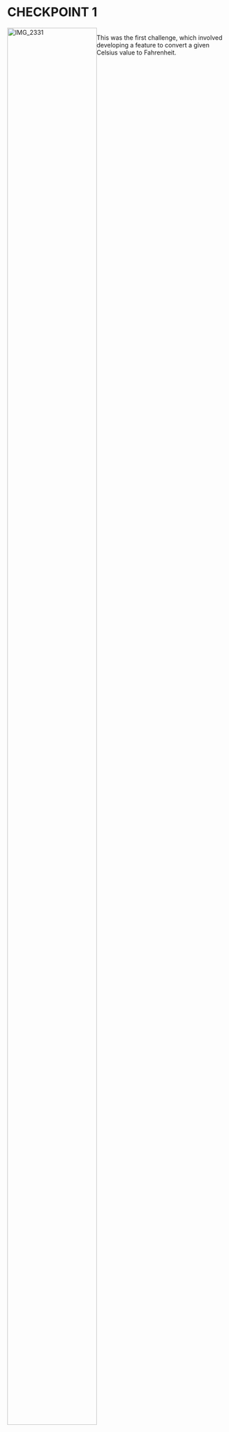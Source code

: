 <h1>CHECKPOINT 1</h1>

<div style="display: flex;">
        <img src="https://github.com/user-attachments/assets/a5b95ef7-3544-4bf5-8954-df6d23fe0fcb" alt="IMG_2331" style="height:80vh; width:100%;">
        <p>This was the first challenge, which involved developing a feature to convert a given Celsius value to Fahrenheit.</p>
</div>
